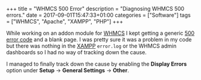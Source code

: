 +++
title = "WHMCS 500 Error"
description = "Diagnosing WHMCS 500 errors."
date = 2017-09-01T15:47:33+01:00
categories = ["Software"]
tags = ["WHMCS", "Apache", "XAMPP", "PHP"]
+++

While working on an addon module for [WHMCS](https://www.whmcs.com/) I
kept getting a generic [500 error code](https://httpstatuses.com/500)
and a blank page. I was pretty sure it was a problem in my code but
there was nothing in the [XAMPP](https://www.apachefriends.org/)
`error.log` or the WHMCS admin dashboards so I had no way of tracking
down the cause.

I managed to finally track down the cause by enabling the __Display
Errors__ option under __Setup__ → __General Settings__ → __Other__.
